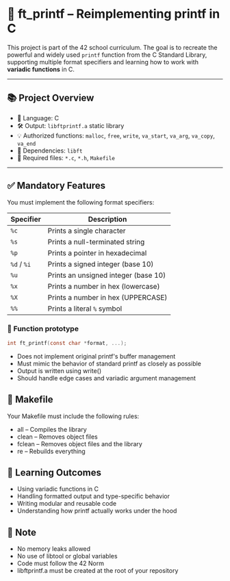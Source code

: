 # 📣 ft_printf – Reimplementing printf in C

This project is part of the 42 school curriculum. The goal is to recreate the powerful and widely used `printf` function from the C Standard Library, supporting multiple format specifiers and learning how to work with **variadic functions** in C.

---

## 📚 Project Overview

- 📌 Language: C  
- 🛠 Output: `libftprintf.a` static library  
- 💡 Authorized functions: `malloc`, `free`, `write`, `va_start`, `va_arg`, `va_copy`, `va_end`  
- 📎 Dependencies: `libft`  
- 📁 Required files: `*.c`, `*.h`, `Makefile`

---

## ✅ Mandatory Features

You must implement the following format specifiers:

| Specifier | Description                     |
|-----------|---------------------------------|
| `%c`      | Prints a single character       |
| `%s`      | Prints a null-terminated string |
| `%p`      | Prints a pointer in hexadecimal |
| `%d` / `%i` | Prints a signed integer (base 10) |
| `%u`      | Prints an unsigned integer (base 10) |
| `%x`      | Prints a number in hex (lowercase) |
| `%X`      | Prints a number in hex (UPPERCASE) |
| `%%`      | Prints a literal `%` symbol     |

### 🔑 Function prototype

```c
int ft_printf(const char *format, ...);
```
- Does not implement original printf's buffer management
- Must mimic the behavior of standard printf as closely as possible
- Output is written using write()
- Should handle edge cases and variadic argument management

## 🔧 Makefile
Your Makefile must include the following rules:
- all – Compiles the library
- clean – Removes object files
- fclean – Removes object files and the library
- re – Rebuilds everything

## 🧠 Learning Outcomes
- Using variadic functions in C
- Handling formatted output and type-specific behavior
- Writing modular and reusable code
- Understanding how printf actually works under the hood

## 📌 Note
- No memory leaks allowed
- No use of libtool or global variables
- Code must follow the 42 Norm
- libftprintf.a must be created at the root of your repository

